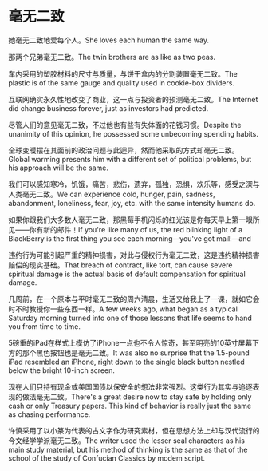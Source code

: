 # 毫无二致

<p><span class="chinese">她毫无二致地爱每个人。</span><span class="english">She loves each human the same way.</span></p>

<p><span class="chinese">那两个兄弟毫无二致。</span><span class="english">The twin brothers are as like as two peas.</span></p>

<p><span class="chinese">车内采用的塑胶材料的尺寸与质量，与饼干盒内的分割装置毫无二致。</span><span class="english">The plastic is of the same gauge and quality used in cookie-box dividers.</span></p>

<p><span class="chinese">互联网确实永久性地改变了商业，这一点与投资者的预测毫无二致。</span><span class="english">The Internet did change business forever, just as investors had predicted.</span></p>

<p><span class="chinese">尽管人们的意见毫无二致，不过他也有些有失体面的花钱习惯。</span><span class="english">Despite the unanimity of this opinion, he possessed some unbecoming spending habits.</span></p>

<p><span class="chinese">全球变暖摆在其面前的政治问题与此迥异，然而他采取的方式却毫无二致。</span><span class="english">Global warming presents him with a different set of political problems, but his approach will be the same.</span></p>

<p><span class="chinese">我们可以感知寒冷，饥饿，痛苦，悲伤，遗弃，孤独，恐惧，欢乐等，感受之深与人类毫无二致。</span><span class="english">We can experience cold, hunger, pain, sadness, abandonment, loneliness, fear, joy, etc. with the same intensity humans do.</span></p>

<p><span class="chinese">如果你跟我们大多数人毫无二致，那黑莓手机闪烁的红光该是你每天早上第一眼所见——你有新的邮件！</span><span class="english">If you're like many of us, the red blinking light of a BlackBerry is the first thing you see each morning—you've got mail!—and</span></p>

<p><span class="chinese">违约行为可能引起严重的精神损害，对此与侵权行为毫无二致，这是违约精神损害赔偿的现实基础。</span><span class="english">That breach of contract, like tort, can cause severe spiritual damage is the actual basis of default compensation for spiritual damage.</span></p>

<p><span class="chinese">几周前，在一个原本与平时毫无二致的周六清晨，生活又给我上了一课，就如它会时不时教授你一些东西一样。</span><span class="english">A few weeks ago, what began as a typical Saturday morning turned into one of those lessons that life seems to hand you from time to time.</span></p>

<p><span class="chinese">5磅重的iPad在样式上模仿了iPhone一点也不令人惊奇，甚至明亮的10英寸屏幕下方的那个黑色按钮也是毫无二致。</span><span class="english">It was also no surprise that the 1.5-pound iPad resembled an iPhone, right down to the single black button nestled below the bright 10-inch screen.</span></p>

<p><span class="chinese">现在人们只持有现金或美国国债以保安全的想法非常强烈。这类行为其实与追逐表现的做法毫无二致。</span><span class="english">There's a great desire now to stay safe by holding only cash or only Treasury papers. This kind of behavior is really just the same as chasing performance.</span></p>

<p><span class="chinese">许慎采用了以小篆为代表的古文字作为研究素材，但在思想方法上却与汉代流行的今文经学学派毫无二致。</span><span class="english">The writer used the lesser seal characters as his main study material, but his method of thinking is the same as that of the school of the study of Confucian Classics by modem script.</span></p>


